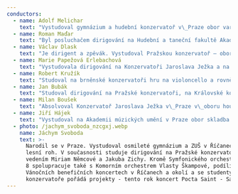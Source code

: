 ```yaml
---
conductors:
  - name: Adolf Melichar
    text: "Vystudoval gymnázium a hudební konzervatoř v\_Praze obor varhany a dirigování a následně Akademii múzických umění v Praze obor dirigování. Po ukončení studia působil jako korepetitor Hudebního Divadla Karlín, korepetitor Státní opery Praha a sbormistr Státní Opery. V\_současnosti pracuje jako sbormistr a\_asistent dirigenta ve Státní Opeře Praha.\n\nSOP8 dirigoval v\_letech 2009-2020."
  - name: Roman Maďar
    text: "Byl posluchačem dirigování na Hudební a taneční fakultě Akademie múzických umění v\_Praze pod vedením Doc. Tomáše Koutníka, Mgr. Norberta Baxy a Mgr. Prof. Ivana Paříka.\n\nSOP8 dirigoval v\_roce 2019."
  - name: Václav Dlask
    text: "Je dirigent a zpěvák. Vystudoval Pražskou konzervatoř – obor dirigování (prof. M. Němcová, prof. H.Farkač) a obor klasický zpěv (prof. J.Kubík). Od října roku 2017 pokračoval ve studiu dirigování na Hudební Akademii múzických umění v\_Praze.\n\nSOP8 dirigoval v\_letech 2017 – 2018, 2020, 2022."
  - name: Marie Papežová Erlebachová
    text: "Vystudovala dirigování na Konzervatoři Jaroslava Ježka a na HAMU v Praze, pod vedením doc. Tomáše Koutníka, doc. Leoše Svárovského a prof. Jiřího Chvály.\n\nSOP8 dirigovala v\_letech 2015 - 2016."
  - name: Robert Kružík
    text: "Studoval na brněnské konzervatoři hru na violoncello a rovněž obor dirigování. Ve studiu pokračoval na pražské AMU, kde jeho pedagogy byli Leoš Svárovský, Charles Olivieri-Munroe, Lubomír Mátl v dirigování a Miroslav Petráš ve hře na violoncello. Je stálým hostujícím dirigentem Filharmonie Brno a šéfdirigentem Filharmonie Bohuslava Martinů ve Zlíně. Je laureátem ceny Jiřího Bělohlávka pro umělce do třiceti let.\n\nSOP8 dirigoval v\_roce 2014."
  - name: Jan Bubák
    text: "Studoval dirigování na Pražské konzervatoři, na Královské konzervatoři v nizozemském Haagu a Akademii múzických umění v Praze. V roce 2009 absolvoval mistrovské kurzy vídeňské Universität für Musik und darstellende Kunst.\n\nSOP8 dirigoval v\_roce 2011."
  - name: Milan Boušek
    text: "Absolvoval Konzervatoř Jaroslava Ježka v\_Praze v\_oboru housle (prof.Lukáš Kuta) a obor dirigování (prof. Hynek Farkač).\n\nSOP8 dirigoval v\_roce 2009."
  - name: Jiří Hájek
    text: "Vystudoval na Akademii múzických umění v Praze obor skladba u prof. Ivana Kurze. Při studiu skladby\nna vysoké škole pokračoval ve studiu dirigování. Jiří Hájek je autorem mnoha skladeb komorního a\nsymfonického rázu a dále také scénických a filmových hudeb.\n\nSOP8 dirigoval v\_letech 2004 – 2008."
  - photo: /jachym_svoboda_nzcgxj.webp
    name: Jáchym Svoboda
    text: >-
      Narodil se v Praze. Vystudoval osmileté gymnázium a ZUŠ v Říčanech - obor
      lesní roh. V současnosti studuje dirigování na Pražské konzervatoři pod
      vedením Miriam Němcové a Jakuba Zichy. Kromě Symfonického orchestru Prahy
      8 spolupracuje také s Komorním orchestrem Vlasty Škampové, podílí se na
      Vánočních benefičních koncertech v Říčanech a okolí a se studenty Pražské
      konzervatoře pořádá projekty - tento rok koncert Pocta Saint - Saënsovi.
---
```


